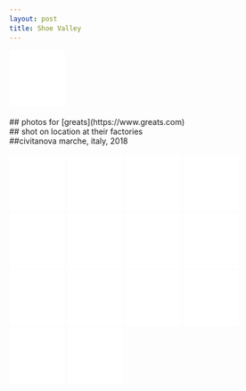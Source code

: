 ```yaml
---
layout: post
title: Shoe Valley
---
```

<img src="/img/blank.png" alt="" data-echo="/images/shoe-valley/1-1.jpg">
<!--more-->
<br />
<br />
## photos for [greats](https://www.greats.com)
<br /> 
## shot on location at their factories 
<br />
##civitanova marche, italy, 2018
<br />
<br />
<img src="/img/blank.png" alt="" data-echo="/images/shoe-valley/1-2.jpg">
<img src="/img/blank.png" alt="" data-echo="/images/shoe-valley/1-3.jpg">
<img src="/img/blank.png" alt="" data-echo="/images/shoe-valley/1-4.jpg">
<img src="/img/blank.png" alt="" data-echo="/images/shoe-valley/1-5.jpg">
<img src="/img/blank.png" alt="" data-echo="/images/shoe-valley/1-6.jpg">
<img src="/img/blank.png" alt="" data-echo="/images/shoe-valley/1-7.jpg">
<img src="/img/blank.png" alt="" data-echo="/images/shoe-valley/1-8.jpg">
<img src="/img/blank.png" alt="" data-echo="/images/shoe-valley/1-9.jpg">
<img src="/img/blank.png" alt="" data-echo="/images/shoe-valley/1-10.jpg">
<img src="/img/blank.png" alt="" data-echo="/images/shoe-valley/1-11.jpg">
<img src="/img/blank.png" alt="" data-echo="/images/shoe-valley/1-12.jpg">
<img src="/img/blank.png" alt="" data-echo="/images/shoe-valley/1-13.jpg">
<img src="/img/blank.png" alt="" data-echo="/images/shoe-valley/1-14.jpg">
<img src="/img/blank.png" alt="" data-echo="/images/shoe-valley/1-15.jpg">